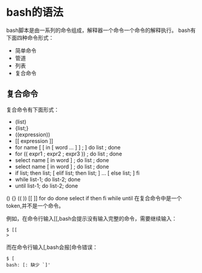 bash的语法
=================================================================

bash脚本是由一系列的命令组成，解释器一个命令一个命令的解释执行。
bash有下面四种命令形式：

* 简单命令
* 管道
* 列表
* 复合命令



复合命令
---------------------------------------------------------------------
复合命令有下面形式：

* (list) 
* {list;} 
* ((expression)) 
* [[ expression ]] 
* for name [ [ in [ word ... ] ] ; ] do list ; done
* for (( expr1 ; expr2 ; expr3 )) ; do list ; done
* select name [ in word ] ; do list ; done
* select name [ in word ] ; do list ; done
* if list; then list; [ elif list; then list; ] ... [ else list; ] fi
* while list-1; do list-2; done
* until list-1; do list-2; done
 


() {} (( )) [[ ]] for do done select if then fi while until 在复合命令中是一个token,并不是一个命令。

例如，在命令行输入[[,bash会提示没有输入完整的命令，需要继续输入：

```
$ [[
>
```

而在命令行输入[,bash会报[命令错误：


```
$ [
bash: [: 缺少 `]'
```





